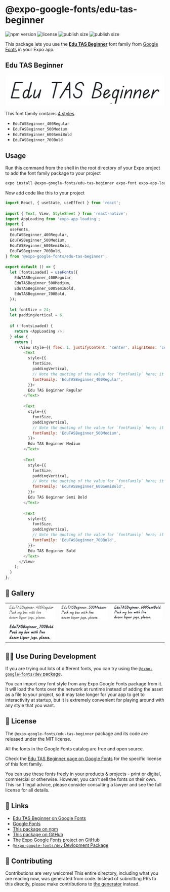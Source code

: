 # @expo-google-fonts/edu-tas-beginner

![npm version](https://flat.badgen.net/npm/v/@expo-google-fonts/edu-tas-beginner)
![license](https://flat.badgen.net/github/license/expo/google-fonts)
![publish size](https://flat.badgen.net/packagephobia/install/@expo-google-fonts/edu-tas-beginner)
![publish size](https://flat.badgen.net/packagephobia/publish/@expo-google-fonts/edu-tas-beginner)

This package lets you use the [**Edu TAS Beginner**](https://fonts.google.com/specimen/Edu+TAS+Beginner) font family from [Google Fonts](https://fonts.google.com/) in your Expo app.

## Edu TAS Beginner

![Edu TAS Beginner](./font-family.png)

This font family contains [4 styles](#-gallery).

- `EduTASBeginner_400Regular`
- `EduTASBeginner_500Medium`
- `EduTASBeginner_600SemiBold`
- `EduTASBeginner_700Bold`

## Usage

Run this command from the shell in the root directory of your Expo project to add the font family package to your project
```sh
expo install @expo-google-fonts/edu-tas-beginner expo-font expo-app-loading
```

Now add code like this to your project
```js
import React, { useState, useEffect } from 'react';

import { Text, View, StyleSheet } from 'react-native';
import AppLoading from 'expo-app-loading';
import {
  useFonts,
  EduTASBeginner_400Regular,
  EduTASBeginner_500Medium,
  EduTASBeginner_600SemiBold,
  EduTASBeginner_700Bold,
} from '@expo-google-fonts/edu-tas-beginner';

export default () => {
  let [fontsLoaded] = useFonts({
    EduTASBeginner_400Regular,
    EduTASBeginner_500Medium,
    EduTASBeginner_600SemiBold,
    EduTASBeginner_700Bold,
  });

  let fontSize = 24;
  let paddingVertical = 6;

  if (!fontsLoaded) {
    return <AppLoading />;
  } else {
    return (
      <View style={{ flex: 1, justifyContent: 'center', alignItems: 'center' }}>
        <Text
          style={{
            fontSize,
            paddingVertical,
            // Note the quoting of the value for `fontFamily` here; it expects a string!
            fontFamily: 'EduTASBeginner_400Regular',
          }}>
          Edu TAS Beginner Regular
        </Text>

        <Text
          style={{
            fontSize,
            paddingVertical,
            // Note the quoting of the value for `fontFamily` here; it expects a string!
            fontFamily: 'EduTASBeginner_500Medium',
          }}>
          Edu TAS Beginner Medium
        </Text>

        <Text
          style={{
            fontSize,
            paddingVertical,
            // Note the quoting of the value for `fontFamily` here; it expects a string!
            fontFamily: 'EduTASBeginner_600SemiBold',
          }}>
          Edu TAS Beginner Semi Bold
        </Text>

        <Text
          style={{
            fontSize,
            paddingVertical,
            // Note the quoting of the value for `fontFamily` here; it expects a string!
            fontFamily: 'EduTASBeginner_700Bold',
          }}>
          Edu TAS Beginner Bold
        </Text>
      </View>
    );
  }
};

```

## 🔡 Gallery


||||
|-|-|-|
|![EduTASBeginner_400Regular](./EduTASBeginner_400Regular.ttf.png)|![EduTASBeginner_500Medium](./EduTASBeginner_500Medium.ttf.png)|![EduTASBeginner_600SemiBold](./EduTASBeginner_600SemiBold.ttf.png)||
|![EduTASBeginner_700Bold](./EduTASBeginner_700Bold.ttf.png)||||


## 👩‍💻 Use During Development

If you are trying out lots of different fonts, you can try using the [`@expo-google-fonts/dev` package](https://github.com/expo/google-fonts/tree/master/font-packages/dev#readme).

You can import *any* font style from any Expo Google Fonts package from it. It will load the fonts
over the network at runtime instead of adding the asset as a file to your project, so it may take longer
for your app to get to interactivity at startup, but it is extremely convenient
for playing around with any style that you want.

## 📖 License

The `@expo-google-fonts/edu-tas-beginner` package and its code are released under the MIT license.

All the fonts in the Google Fonts catalog are free and open source.

Check the [Edu TAS Beginner page on Google Fonts](https://fonts.google.com/specimen/Edu+TAS+Beginner) for the specific license of this font family.

You can use these fonts freely in your products & projects - print or digital, commercial or otherwise. However, you can't sell the fonts on their own. This isn't legal advice, please consider consulting a lawyer and see the full license for all details.

## 🔗 Links

- [Edu TAS Beginner on Google Fonts](https://fonts.google.com/specimen/Edu+TAS+Beginner)
- [Google Fonts](https://fonts.google.com/)
- [This package on npm](https://www.npmjs.com/package/@expo-google-fonts/edu-tas-beginner)
- [This package on GitHub](https://github.com/expo/google-fonts/tree/master/font-packages/edu-tas-beginner)
- [The Expo Google Fonts project on GitHub](https://github.com/expo/google-fonts)
- [`@expo-google-fonts/dev` Devlopment Package](https://github.com/expo/google-fonts/tree/master/font-packages/dev)

## 🤝 Contributing

Contributions are very welcome! This entire directory, including what you are reading now, was generated from code. Instead of submitting PRs to this directly, please make contributions to [the generator](https://github.com/expo/google-fonts/tree/master/packages/generator) instead.
